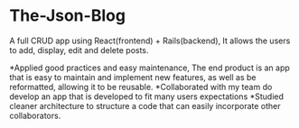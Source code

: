 # The-Json-Blog

A full CRUD app using React(frontend) + Rails(backend), It allows the users to add, display, edit and delete posts.

*Applied good practices and easy maintenance, The end product is an app that is easy to maintain and implement new features, as well as be reformatted, allowing it to be reusable.
*Collaborated with my team do develop an app that is developed to fit many users expectations
*Studied cleaner architecture to structure a code that can easily incorporate other collaborators.
